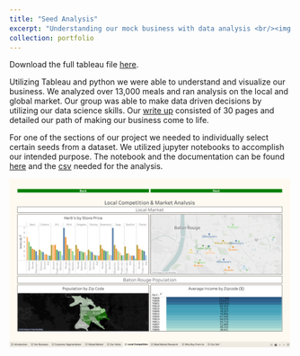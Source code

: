 ```yaml
---
title: "Seed Analysis"
excerpt: "Understanding our mock business with data analysis <br/><img src='/images/seed1.png' width='500' height='300'>"
collection: portfolio
---
```


Download the full tableau file [here](/files/4180final.twbx). 

Utilizing Tableau and python we were able to understand and visualize our business. We analyzed over 13,000 meals and ran analysis on the local and global market. Our group was able to make data driven decisions by utilizing our data science skills. Our [write up](/files/seedbusiness.pdf) consisted of 30 pages and detailed our path of making our business come to life.

For one of the sections of our project we needed to individually select certain seeds from a dataset. We utilized jupyter notebooks to accomplish our intended purpose. The notebook and the documentation can be found [here](/files/FoodChange.ipynb) and the [csv](/files/meal.cvs) needed for the analysis.



<img src='/images/seed2.png' width='500' height='300' alt='Seed Image'>
